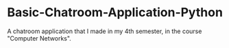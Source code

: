 # Basic-Chatroom-Application-Python
A chatroom application that I made in my 4th semester, in the course "Computer Networks".

